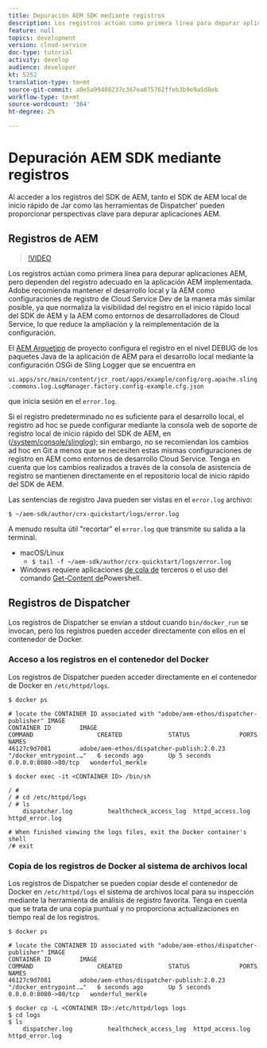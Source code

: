 ```yaml
---
title: Depuración AEM SDK mediante registros
description: Los registros actúan como primera línea para depurar aplicaciones AEM, pero dependen del registro adecuado en la aplicación AEM implementada.
feature: null
topics: development
version: cloud-service
doc-type: tutorial
activity: develop
audience: developer
kt: 5252
translation-type: tm+mt
source-git-commit: a0e5a99408237c367ea075762ffeb3b9e9a5d8eb
workflow-type: tm+mt
source-wordcount: '364'
ht-degree: 2%

---
```



# Depuración AEM SDK mediante registros

Al acceder a los registros del SDK de AEM, tanto el SDK de AEM local de inicio rápido de Jar como las herramientas de Dispatcher&#39; pueden proporcionar perspectivas clave para depurar aplicaciones AEM.

## Registros de AEM

>[!VIDEO](https://video.tv.adobe.com/v/34334/?quality=12&learn=on)

Los registros actúan como primera línea para depurar aplicaciones AEM, pero dependen del registro adecuado en la aplicación AEM implementada. Adobe recomienda mantener el desarrollo local y la AEM como configuraciones de registro de Cloud Service Dev de la manera más similar posible, ya que normaliza la visibilidad del registro en el inicio rápido local del SDK de AEM y la AEM como entornos de desarrolladores de Cloud Service, lo que reduce la ampliación y la reimplementación de la configuración.

El [AEM Arquetipo](https://github.com/adobe/aem-project-archetype) de proyecto configura el registro en el nivel DEBUG de los paquetes Java de la aplicación de AEM para el desarrollo local mediante la configuración OSGi de Sling Logger que se encuentra en

`ui.apps/src/main/content/jcr_root/apps/example/config/org.apache.sling.commons.log.LogManager.factory.config-example.cfg.json`

que inicia sesión en el `error.log`.

Si el registro predeterminado no es suficiente para el desarrollo local, el registro ad hoc se puede configurar mediante la consola web de soporte de registro local de inicio rápido del SDK de AEM, en ([/system/console/slinglog](http://localhost:4502/system/console/slinglog)); sin embargo, no se recomiendan los cambios ad hoc en Git a menos que se necesiten estas mismas configuraciones de registro en AEM como entornos de desarrollo Cloud Service. Tenga en cuenta que los cambios realizados a través de la consola de asistencia de registro se mantienen directamente en el repositorio local de inicio rápido del SDK de AEM.

Las sentencias de registro Java pueden ser vistas en el `error.log` archivo:

```
$ ~/aem-sdk/author/crx-quickstart/logs/error.log
```

A menudo resulta útil &quot;recortar&quot; el `error.log` que transmite su salida a la terminal.

+ macOS/Linux
   + `$ tail -f ~/aem-sdk/author/crx-quickstart/logs/error.log`
+ Windows requiere aplicaciones [de cola de](https://stackoverflow.com/questions/187587/a-windows-equivalent-of-the-unix-tail-command) terceros o el uso del comando [Get-Content de](https://stackoverflow.com/a/46444596/133936)Powershell.

## Registros de Dispatcher

Los registros de Dispatcher se envían a stdout cuando `bin/docker_run` se invocan, pero los registros pueden acceder directamente con ellos en el contenedor de Docker.

### Acceso a los registros en el contenedor del Docker

Los registros de Dispatcher pueden acceder directamente en el contenedor de Docker en `/etc/httpd/logs`.

```shell
$ docker ps

# locate the CONTAINER ID associated with "adobe/aem-ethos/dispatcher-publisher" IMAGE
CONTAINER ID        IMAGE                                       COMMAND                  CREATED             STATUS              PORTS                  NAMES
46127c9d7081        adobe/aem-ethos/dispatcher-publish:2.0.23   "/docker_entrypoint.…"   6 seconds ago       Up 5 seconds        0.0.0.0:8080->80/tcp   wonderful_merkle

$ docker exec -it <CONTAINER ID> /bin/sh

/ # 
/ # cd /etc/httpd/logs
/ # ls
    dispatcher.log          healthcheck_access_log  httpd_access.log        httpd_error.log

# When finished viewing the logs files, exit the Docker container's shell
/# exit
```

### Copia de los registros de Docker al sistema de archivos local

Los registros de Dispatcher se pueden copiar desde el contenedor de Docker en `/etc/httpd/logs` el sistema de archivos local para su inspección mediante la herramienta de análisis de registro favorita. Tenga en cuenta que se trata de una copia puntual y no proporciona actualizaciones en tiempo real de los registros.

```shell
$ docker ps

# locate the CONTAINER ID associated with "adobe/aem-ethos/dispatcher-publisher" IMAGE
CONTAINER ID        IMAGE                                       COMMAND                  CREATED             STATUS              PORTS                  NAMES
46127c9d7081        adobe/aem-ethos/dispatcher-publish:2.0.23   "/docker_entrypoint.…"   6 seconds ago       Up 5 seconds        0.0.0.0:8080->80/tcp   wonderful_merkle

$ docker cp -L <CONTAINER ID>:/etc/httpd/logs logs 
$ cd logs
$ ls
    dispatcher.log          healthcheck_access_log  httpd_access.log        httpd_error.log
```

